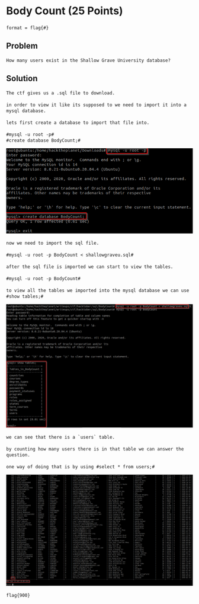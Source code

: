 # Body Count (25 Points)

`format = flag{#}`

## Problem
```
How many users exist in the Shallow Grave University database?
```

## Solution
```
The ctf gives us a .sql file to download.

in order to view it like its supposed to we need to import it into a mysql database.

lets first create a database to import that file into.

#mysql -u root -p#
#create database BodyCount;#
```
![alt text](https://raw.githubusercontent.com/ozzzozo/writeups/main/ctfs/hacktober/sql/BodyCount/0.png)
```
now we need to import the sql file.

#mysql -u root -p BodyCount < shallowgraveu.sql#

after the sql file is imported we can start to view the tables.

#mysql -u root -p BodyCount#

to view all the tables we imported into the mysql database we can use #show tables;#
```
![alt text](https://raw.githubusercontent.com/ozzzozo/writeups/main/ctfs/hacktober/sql/BodyCount/1.png)
```
we can see that there is a `users` table.

by counting how many users there is in that table we can answer the question.

one way of doing that is by using #select * from users;#
```
![alt text](https://raw.githubusercontent.com/ozzzozo/writeups/main/ctfs/hacktober/sql/BodyCount/2.png)
```
flag{900}
```
